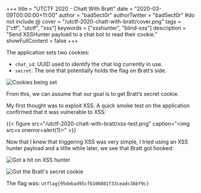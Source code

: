 +++
title = "UTCTF 2020 - Chatt With Bratt"
date = "2020-03-09T00:00:00+11:00"
author = "bad5ect0r"
authorTwitter = "bad5ect0r" #do not include @
cover = "/utctf-2020-chatt-with-bratt/cover.png"
tags = ["ctf", "utctf", "xss"]
keywords = ["xsshunter", "blind-xss"]
description = "Send XSSHunter payload to a chat bot to read their cookie."
showFullContent = false
+++

The application sets two cookies:

* `chat_id`: UUID used to identify the chat log currently in use.
* `secret`: The one that potentially holds the flag on Bratt’s side.

![Cookies being set](/utctf-2020-chatt-with-bratt/cookies.png)

From this, we can assume that our goal is to get Bratt’s secret cookie.

My first thought was to exploit XSS. A quick smoke test on the application confirmed that it was vulnerable to XSS:

{{< figure src="/utctf-2020-chatt-with-bratt/xss-test.png" caption="&lt;img src=x onerror=alert(1)&gt;" >}}

Now that I knew that triggering XSS was very simple, I tried using an XSS hunter payload and a little while later, we see that Bratt got hooked:

![Got a hit on XSS hunter](/utctf-2020-chatt-with-bratt/xss-hunter-hit.png)

![Got the Bratt's secret cookie](/utctf-2020-chatt-with-bratt/xss-hunter-cookies.png)

The flag was: `utflag{95debad95cfb106081f33ceadc36bf9c}`